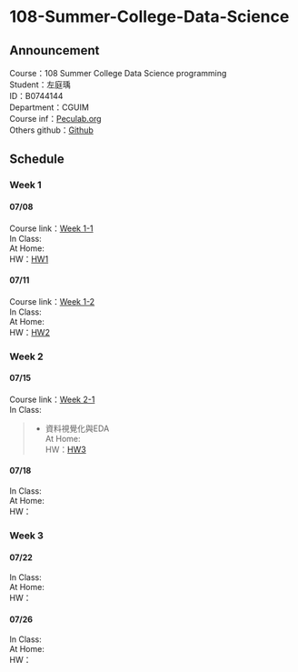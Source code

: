 # 108-Summer-College-Data-Science

## Announcement
Course：108 Summer College Data Science programming    
Student：左庭瑀  
ID：B0744144   
Department：CGUIM  
Course inf：[Peculab.org](http://peculab.org/)             
Others github：[Github](http://peculab.org/2019/07/03/108-全國夏季學院學員-github/)              

## Schedule      
    
### Week 1          
 #### 07/08        
 Course link：[Week 1-1](http://peculab.org/2019/07/03/108-全國夏季學院課程內容/)          
 In Class:            
 At Home:      
 HW：[HW1](https://tytso077.github.io/108-Summer-College-Data-Science/Week%201-1_0708/HW_R-Markdown_0.html) 

 #### 07/11       
 Course link：[Week 1-2](http://peculab.org/2019/07/10/108-全國夏季學院-7-11-class-2/)      
 In Class:             
 At Home:    
 HW：[HW2](https://tytso077.github.io/108-Summer-College-Data-Science/Week%201-2_0711/hw22.html)                

### Week 2   
 #### 07/15
 Course link：[Week 2-1](http://peculab.org/2019/07/11/108-全國夏季學院-7-15-class-3/)          
 In Class: 
> * 資料視覺化與EDA           
 At Home:        
 HW：[HW3](https://tytso077.github.io/108-Summer-College-Data-Science/Week%202-1_0715/HW3.html)                        

 #### 07/18
 In Class:       
 At Home:       
 HW：    
 
### Week 3    
 #### 07/22
 In Class:  
 At Home:     
 HW：       

 #### 07/26
 In Class:   
 At Home:    
 HW：        
